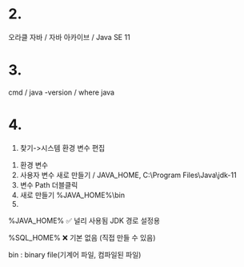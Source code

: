# 2.
오라클 자바 / 자바 아카이브 / Java SE 11

# 3.
cmd / java -version / where java

# 4.
1. 찾기->시스템 환경 변수 편집 
1) 환경 변수
2) 사용자 변수 새로 만들기 / JAVA_HOME, C:\Program Files\Java\jdk-11 
3) 변수 Path 더블클릭
4) 새로 만들기 %JAVA_HOME%\bin
5) 
%JAVA_HOME%	✅ 널리 사용됨	JDK 경로 설정용

%SQL_HOME%	❌ 기본 없음 (직접 만들 수 있음)

bin : binary file(기계어 파일, 컴파일된 파일)
